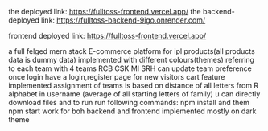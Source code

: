 the deployed link:  https://fulltoss-frontend.vercel.app/
the backend-deployed link:  https://fulltoss-backend-9igo.onrender.com/

frontend deployed link: https://fulltoss-frontend.vercel.app/

a full felged mern stack E-commerce platform for ipl products(all products data is dummy data)
implemented with different colours(themes) referring to each team with 4 teams RCB CSK MI SRH
can update team preference once login
have a login,register page for new visitors
cart feature implemented
assignment of teams is based on distance of all letters from R alphabet in username (average of all starting letters of family)
u can directly download files and to run run following commands:  npm install and them npm start work for boh backend and frontend
implemented mostly on dark theme
